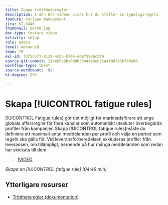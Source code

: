 ```yaml
---
title: Skapa trötthetsregler
description: I den här videon visas hur du ställer in typologiregeln.
feature: Fatigue Management
jira: KT-3446
thumbnail: 28450.jpg
doc-type: feature video
activity: setup
role: Admin
level: Advanced
team: TM
exl-id: fd75ce71-8131-4cba-b766-e68f59ebcbf9
source-git-commit: 11be65b9bc0dd63344493eb2ca4f86765bf00a66
workflow-type: tm+mt
source-wordcount: '92'
ht-degree: 25%

---
```


# Skapa [!UICONTROL fatigue rules]

[!UICONTROL Fatigue rules] gör det möjligt för marknadsförare att ange globala affärsregler för flera kanaler som automatiskt utesluter överbegärda profiler från kampanjer.
Skapa [!UICONTROL fatigue rules]måste du definiera ett maximalt antal meddelanden per profil och välja en period som regeln ska gälla för. Vid leveransförberedelsen exkluderas profiler från leveransen, om tillämpligt, beroende på hur många meddelanden som redan har skickats till dem.

>[!VIDEO](https://video.tv.adobe.com/v/28450?quality=12&learn=on)

*Skapa en [!UICONTROL fatigue rule] (04:49 min)*

## Ytterligare resurser

* [Trötthetsregler (dokumentation)](https://experienceleague.adobe.com/docs/campaign-standard/using/testing-and-sending/working-with-typology-rules/fatigue-rules.html)
